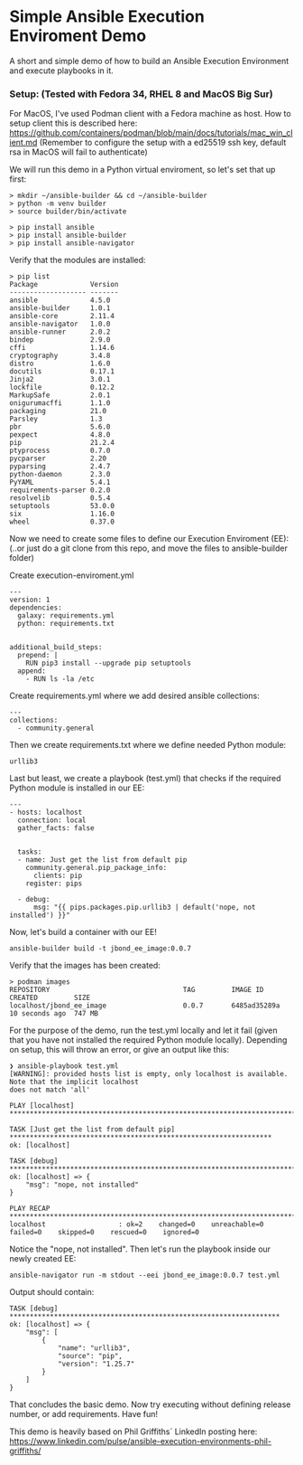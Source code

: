 # Simple Ansible Execution Enviroment Demo

A short and simple demo of how to build an Ansible Execution Environment and execute playbooks in it.

### Setup: (Tested with Fedora 34, RHEL 8 and MacOS Big Sur)
For MacOS, I've used Podman client with a Fedora machine as host. How to setup client this is described here:
https://github.com/containers/podman/blob/main/docs/tutorials/mac_win_client.md
(Remember to configure the setup with a ed25519 ssh key, default rsa in MacOS will fail to authenticate)

We will run this demo in a Python virtual enviroment, so let's set that up first:

```
> mkdir ~/ansible-builder && cd ~/ansible-builder
> python -m venv builder
> source builder/bin/activate

> pip install ansible
> pip install ansible-builder
> pip install ansible-navigator
```
Verify that the modules are installed:
```
> pip list
Package             Version
------------------- -------
ansible             4.5.0
ansible-builder     1.0.1
ansible-core        2.11.4
ansible-navigator   1.0.0
ansible-runner      2.0.2
bindep              2.9.0
cffi                1.14.6
cryptography        3.4.8
distro              1.6.0
docutils            0.17.1
Jinja2              3.0.1
lockfile            0.12.2
MarkupSafe          2.0.1
onigurumacffi       1.1.0
packaging           21.0
Parsley             1.3
pbr                 5.6.0
pexpect             4.8.0
pip                 21.2.4
ptyprocess          0.7.0
pycparser           2.20
pyparsing           2.4.7
python-daemon       2.3.0
PyYAML              5.4.1
requirements-parser 0.2.0
resolvelib          0.5.4
setuptools          53.0.0
six                 1.16.0
wheel               0.37.0
```
Now we need to create some files to define our Execution Enviroment (EE): (..or just do a git clone from this repo, and move the files to ansible-builder folder)

Create execution-enviroment.yml
```
---
version: 1
dependencies:
  galaxy: requirements.yml
  python: requirements.txt


additional_build_steps:
  prepend: |
    RUN pip3 install --upgrade pip setuptools
  append:
    - RUN ls -la /etc
```
Create requirements.yml where we add desired ansible collections:
```
---
collections:
  - community.general
```
Then we create requirements.txt where we define needed Python module:
```
urllib3
```
Last but least, we create a playbook (test.yml) that checks if the required Python module is installed in our EE:
```
---
- hosts: localhost
  connection: local
  gather_facts: false


  tasks:
  - name: Just get the list from default pip
    community.general.pip_package_info:
      clients: pip
    register: pips

  - debug:
      msg: "{{ pips.packages.pip.urllib3 | default('nope, not installed') }}"
```
Now, let's build a container with our EE!
```
ansible-builder build -t jbond_ee_image:0.0.7
```
Verify that the images has been created:
```
> podman images
REPOSITORY                                 TAG         IMAGE ID      CREATED         SIZE
localhost/jbond_ee_image                   0.0.7       6485ad35289a  10 seconds ago  747 MB
```
For the purpose of the demo, run the test.yml locally and let it fail (given that you have not installed the required Python module locally). 
Depending on setup, this will throw an error, or give an output like this:
```
❯ ansible-playbook test.yml
[WARNING]: provided hosts list is empty, only localhost is available. Note that the implicit localhost
does not match 'all'

PLAY [localhost] ******************************************************************************************

TASK [Just get the list from default pip] *****************************************************************
ok: [localhost]

TASK [debug] **********************************************************************************************
ok: [localhost] => {
    "msg": "nope, not installed"
}

PLAY RECAP ************************************************************************************************
localhost                  : ok=2    changed=0    unreachable=0    failed=0    skipped=0    rescued=0    ignored=0   
```
Notice the "nope, not installed". Then let's run the playbook inside our newly created EE:
```
ansible-navigator run -m stdout --eei jbond_ee_image:0.0.7 test.yml
```
Output should contain:
```
TASK [debug] *******************************************************************
ok: [localhost] => {
    "msg": [
        {
            "name": "urllib3",
            "source": "pip",
            "version": "1.25.7"
        }
    ]
}
```
That concludes the basic demo. Now try executing without defining release number, or add requirements. Have fun!

This demo is heavily based on Phil Griffiths´ LinkedIn posting here: https://www.linkedin.com/pulse/ansible-execution-environments-phil-griffiths/
